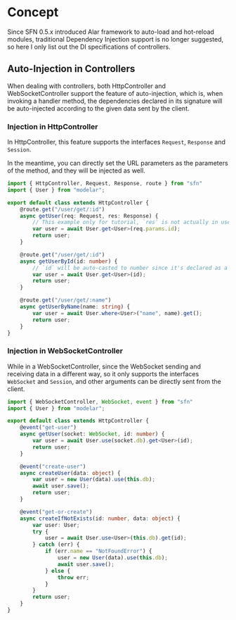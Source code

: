 <!-- title: Dependency Injection; order: 18 -->
# Concept

Since SFN 0.5.x introduced Alar framework to auto-load and hot-reload modules, 
traditional Dependency Injection support is no longer suggested, so here I only
list out the DI specifications of controllers.

## Auto-Injection in Controllers

When dealing with controllers, both HttpController and WebSocketController 
support the feature of auto-injection, which is, when invoking a handler method,
the dependencies declared in its signature will be auto-injected according to 
the given data sent by the client.

### Injection in HttpController

In HttpController, this feature supports the interfaces `Request`, `Response`
and `Session`.

In the meantime, you can directly set the URL parameters as the parameters 
of the method, and they will be injected as well.

```typescript
import { HttpController, Request, Response, route } from "sfn"
import { User } from "modelar";

export default class extends HttpController {
    @route.get("/user/get/:id")
    async getUser(req: Request, res: Response) {
        // This example only for tutorial, `res` is not actually in use.
        var user = await User.get<User>(req.params.id);
        return user;
    }

    @route.get("/user/get/:id")
    async getUserById(id: number) {
        // `id` will be auto-casted to number since it's declared as a number
        var user = await User.get<User>(id);
        return user;
    }

    @route.get("/user/get/:name")
    async getUserByName(name: string) {
        var user = await User.where<User>("name", name).get();
        return user;
    }
}
```

### Injection in WebSocketController

While in a WebSocketController, since the WebSocket sending and receiving data 
in a different way, so it only supports the interfaces `WebSocket` and
`Session`, and other arguments can be directly sent from the client.

```typescript
import { WebSocketController, WebSocket, event } from "sfn"
import { User } from "modelar";

export default class extends HttpController {
    @event("get-user")
    async getUser(socket: WebSocket, id: number) {
        var user = await User.use(socket.db).get<User>(id);
        return user;
    }

    @event("create-user")
    async createUser(data: object) {
        var user = new User(data).use(this.db);
        await user.save();
        return user;
    }

    @event("get-or-create")
    async createIfNotExists(id: number, data: object) {
        var user: User;
        try {
            user = await User.use<User>(this.db).get(id);
        } catch (err) {
            if (err.name == "NotFoundError") {
                user = new User(data).use(this.db);
                await user.save();
            } else {
                throw err;
            }
        }
        return user;
    }
}
```
